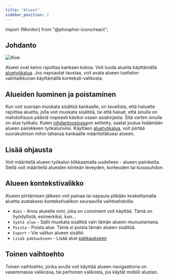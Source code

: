 ```yaml
---
title: "Alueet"
sidebar_position: 2
---
```


import {Monitor} from "@phosphor-icons/react";


## Johdanto

![Alue](area.png)

Alueet ovat keino rajoittaa kankaan kokoa. Voit luoda alueita käyttämällä [aluetyökalua](tools/area.md). Jos napsautat taustaa, voit avata alueen luettelon valintaikkunan käyttämällä konteksti-valikosta.

## Alueiden luominen ja poistaminen

Kun voit suoraan muokata sisältöä kankaalle, on tavallista, että haluatte rajoittaa aluetta, jolla voit muokata sisältöä, tai että haluat, että sinulla on mahdollisuus päästä nopeasti käsiksi osaan asiakirjasta. Sitä varten sinulla on <Monitor/> alue työkalu. Kuten [johdantoosiossa](README.md)on selitetty, saatat joutua lisäämään <Monitor/> alueen painikkeen työkaluriviisi. Käyttäen [aluetyökalua](tools/area.md), voit piirtää suorakulmion mihin tahansa kankaalle määritelläksesi alueen.

## Lisää ohjausta

Voit määritellä alueen työkalun klikkaamalla uudelleen <Monitor/> - alueen painiketta. Siellä voit määritellä alueiden kiinteän leveyden, korkeuden tai kuvasuhdon.

## Alueen kontekstivalikko

 Alueen piirtämisen jälkeen voit painaa tai napauta pitkään koskettamalla aluetta avataksesi kontekstivalikon seuraavilla vaihtoehdoilla:

* `Nimi` - Anna alueelle nimi, joka on convinient voit käyttää. Tämä on hyödyllistä, esimerkiksi, kun...
* `Syötä alue` - Sallii muokata sisältöä vain tämän alueen reunustamana.
* `Poista` - Poista alue. Tämä *ei* poista tämän alueen sisältöä.
* `Export` - Vie valitun alueen sisältö.
* `Lisää pakkaukseen` - Lisää alue [pakkaukseen](pack)

## Toinen vaihtoehto

Toinen vaihtoehto, jonka avulla voit käyttää alueen navigaattoria on vasemmassa valikossa, tai perhonen valikosta, jos käytät mobiili alustan. 

